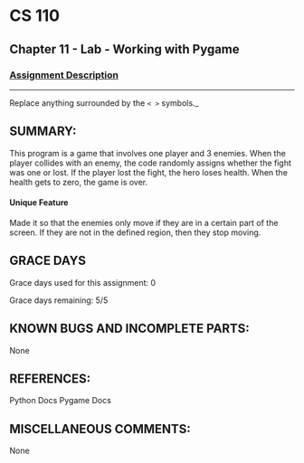# CS 110
## Chapter 11 - Lab - Working with Pygame


### [Assignment Description](https://docs.google.com/document/d/1kFLQs7Lepb8hcYOrZq5scmRmdcNkIwWZ6Kb85_0bCVY/edit?usp=sharing)

***
Replace anything surrounded by the `< >` symbols._

## SUMMARY:
 This program is a game that involves one player and 3 enemies. When the player collides with an enemy, the code randomly assigns whether the fight was one or lost. If the player lost the fight, the hero loses health. When the health gets to zero, the game is over.
#### Unique Feature
 Made it so that the enemies only move if they are in a certain part of the screen. If they are not in the defined region, then they stop moving.

## GRACE DAYS
Grace days used for this assignment: 0

Grace days remaining: 5/5

## KNOWN BUGS AND INCOMPLETE PARTS:
 None

## REFERENCES:
 Python Docs
 Pygame Docs

## MISCELLANEOUS COMMENTS:
 None
